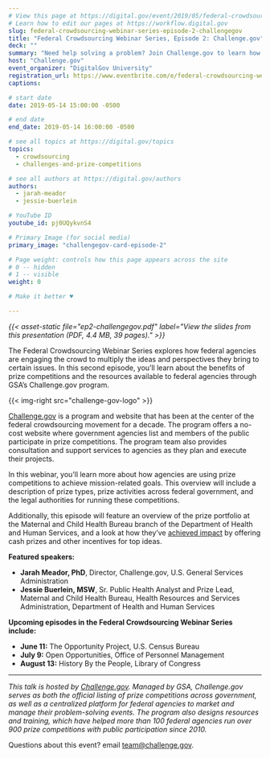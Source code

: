 ```yaml
---
# View this page at https://digital.gov/event/2019/05/federal-crowdsourcing-webinar-series-episode-2
# Learn how to edit our pages at https://workflow.digital.gov
slug: federal-crowdsourcing-webinar-series-episode-2-challengegov
title: "Federal Crowdsourcing Webinar Series, Episode 2: Challenge.gov"
deck: ""
summary: "Need help solving a problem? Join Challenge.gov to learn how federal agencies can use prize competitions to reach innovators in novel ways."
host: "Challenge.gov"
event_organizer: "DigitalGov University"
registration_url: https://www.eventbrite.com/e/federal-crowdsourcing-webinar-series-episode-2-challengegov-tickets-60872206408
captions: 

# start date
date: 2019-05-14 15:00:00 -0500

# end date
end_date: 2019-05-14 16:00:00 -0500

# see all topics at https://digital.gov/topics
topics: 
  - crowdsourcing
  - challenges-and-prize-competitions

# see all authors at https://digital.gov/authors
authors: 
  - jarah-meador
  - jessie-buerlein

# YouTube ID
youtube_id: pj0UQykvnS4

# Primary Image (for social media)
primary_image: "challengegov-card-episode-2"

# Page weight: controls how this page appears across the site
# 0 -- hidden
# 1 -- visible
weight: 0

# Make it better ♥

---
```


_{{< asset-static file="ep2-challengegov.pdf" label="View the slides from this presentation (PDF, 4.4 MB, 39 pages)." >}}_

The Federal Crowdsourcing Webinar Series explores how federal agencies are engaging the crowd to multiply the ideas and perspectives they bring to certain issues. In this second episode, you’ll learn about the benefits of prize competitions and the resources available to federal agencies through GSA’s Challenge.gov program.

{{< img-right src="challenge-gov-logo" >}}

[Challenge.gov](https://challenge.gov) is a program and website that has been at the center of the federal crowdsourcing movement for a decade. The program offers a no-cost website where government agencies list and members of the public participate in prize competitions. The program team also provides consultation and support services to agencies as they plan and execute their projects.

In this webinar, you’ll learn more about how agencies are using prize competitions to achieve mission-related goals. This overview will include a description of prize types, prize activities across federal government, and the legal authorities for running these competitions.

Additionally, this episode will feature an overview of the prize portfolio at the Maternal and Child Health Bureau branch of the Department of Health and Human Services, and a look at how they’ve [achieved impact](https://challenge.gov/a/buzz/pages/case-studies) by offering cash prizes and other incentives for top ideas.

**Featured speakers:**

- **Jarah Meador, PhD**, Director, Challenge.gov, U.S. General Services Administration
- **Jessie Buerlein, MSW**, Sr. Public Health Analyst and Prize Lead, Maternal and Child Health Bureau, Health Resources and Services Administration, Department of Health and Human Services

**Upcoming episodes in the Federal Crowdsourcing Webinar Series include:**

- **June 11:** The Opportunity Project, U.S. Census Bureau
- **July 9:** Open Opportunities, Office of Personnel Management
- **August 13:** History By the People, Library of Congress

---

_This talk is hosted by [Challenge.gov](https://challenge.gov). Managed by GSA, Challenge.gov serves as both the official listing of prize competitions across government, as well as a centralized platform for federal agencies to market and manage their problem-solving events. The program also designs resources and training, which have helped more than 100 federal agencies run over 900 prize competitions with public participation since 2010._

Questions about this event? email [team@challenge.gov](mailto:team@challenge.gov).

